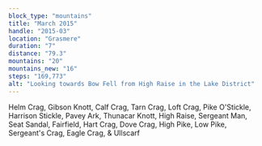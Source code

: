 ```yaml
---
block_type: "mountains"
title: "March 2015"
handle: "2015-03"
location: "Grasmere"
duration: "7"
distance: "79.3"
mountains: "20"
mountains_new: "16"
steps: "169,773"
alt: "Looking towards Bow Fell from High Raise in the Lake District"
---
```


Helm Crag, Gibson Knott, Calf Crag, Tarn Crag, Loft Crag, Pike O'Stickle, Harrison Stickle, Pavey Ark, Thunacar Knott, High Raise, Sergeant Man, Seat Sandal, Fairfield, Hart Crag, Dove Crag, High Pike, Low Pike, Sergeant's Crag, Eagle Crag, & Ullscarf
